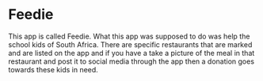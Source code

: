 # Feedie

This app is called Feedie. What this app was supposed to do was help the school kids of South Africa. There are specific restaurants that are marked and are listed on the app and if you have a take a picture of the meal in that restaurant and post it to social media through the app then a donation goes towards these kids in need.
